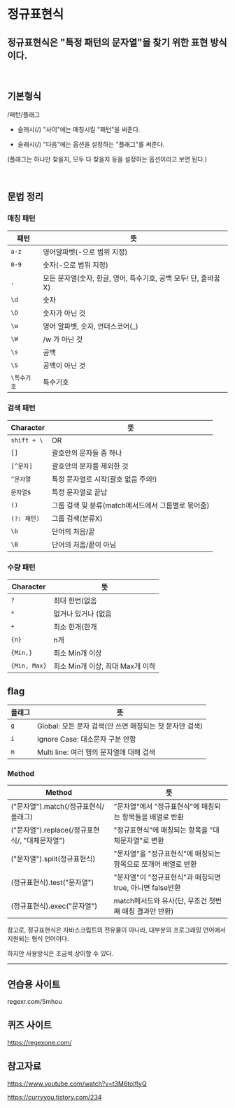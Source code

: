 # 정규표현식

## 정규표현식은 "특정 패턴의 문자열"을 찾기 위한 표현 방식이다.
<br>

## 기본형식

/패턴/플래그

- 슬래시(/) "사이"에는 매칭시킬 "패턴"을 써준다.

- 슬래시(/) "다음"에는 옵션을 설정하는 "플래그"를 써준다.

(플래그는 하나만 찾을지, 모두 다 찾을지 등을 설정하는 옵션이라고 보면 된다.)

<br>

## 문법 정리

### 매칭 패턴
| 패턴 | 뜻                                     |
| --------- | -------------------------------------- |
| `a-z`      | 영어알파벳(-으로 범위 지정)                                   |
| `0-9`      | 숫자(-으로 범위 지정)                                 |
| `.`      |         모든 문자열(숫자, 한글, 영어, 특수기호, 공백 모두! 단, 줄바꿈X)    |
| `\d`     | 숫자|
| `\D`     | 숫자가 아닌 것 |
| `\w`    | 영어 알파벳, 숫자, 언더스코어(_)        |
| `\W`    | /w 가 아닌 것        |
| `\s`    | 공백          |
| `\S`    | 공백이 아닌 것         |
| `\특수기호`    | 특수기호          |

### 검색 패턴

| Character   | 뜻                                  |
| ----------- | ----------------------------------- |
| `shift + \`         | OR         |
| `[]`         | 괄호안의 문자들 중 하나 |
| `[^문자]`         | 괄호안의 문자를 제외한 것        |
| `^문자열`       | 특정 문자열로 시작(괄호 없음 주의!)                            |
| `문자열$`    | 특정 문자열로 끝남                                |
| `()` | 그룹 검색 및 분류(match메서드에서 그룹별로 묶어줌)                   |
| `(?: 패턴)` | 그룹 검색(분류X)                  |
| `\b` | 단어의 처음/끝                |
| `\B` | 단어의 처음/끝이 아님              |

### 수량 패턴

| Character | 뜻               |
| --------- | ---------------- |
| `?`      | 최대 한번(없음 || 한개)        |
| `*`      | 없거나 있거나 (없음 || 있음): 여러개 포함 |
| `+`       | 최소 한개(한개 || 여러개)     |
| `{n}`       | n개        |
| `{Min,}`       | 최소 Min개 이상        |
| `{Min, Max}`       | 최소 Min개 이상, 최대 Max개 이하        |



## flag

| 플래그 | 뜻                           |
| --------- | ---------------------------- |
| `g`       | Global: 모든 문자 검색(안 쓰면 매칭되는 첫 문자만 검색)        |
| `i`       | Ignore Case: 대소문자 구분 안함        |
| `m`       | Multi line: 여러 행의 문자열에 대해 검색        |


### Method

| Method | 뜻                           |
| --------- | ---------------------------- |
| ("문자열").match(/정규표현식/플래그)      | "문자열"에서 "정규표현식"에 매칭되는 항목들을 배열로 반환        |
| ("문자열").replace(/정규표현식/, "대체문자열")       | "정규표현식"에 매칭되는 항목을 "대체문자열"로 변환 |
| ("문자열").split(정규표현식)      | "문자열"을 "정규표현식"에 매칭되는 항목으로 쪼개어 배열로 반환                   |
| (정규표현식).test("문자열")	      | "문자열"이 "정규표현식"과 매칭되면 true, 아니면 false반환             |
| (정규표현식).exec("문자열")      | 	match메서드와 유사(단, 무조건 첫번째 매칭 결과만 반환)                    |


참고로, 정규표현식은 자바스크립트의 전유물이 아니라, 대부분의 프로그래밍 언어에서 지원되는 형식 언어이다.

하지만 사용방식은 조금씩 상이할 수 있다.

---------------------------------------------------

## 연습용 사이트
    
regexr.com/5mhou

## 퀴즈 사이트
https://regexone.com/

## 참고자료

https://www.youtube.com/watch?v=t3M6toIflyQ

https://curryyou.tistory.com/234